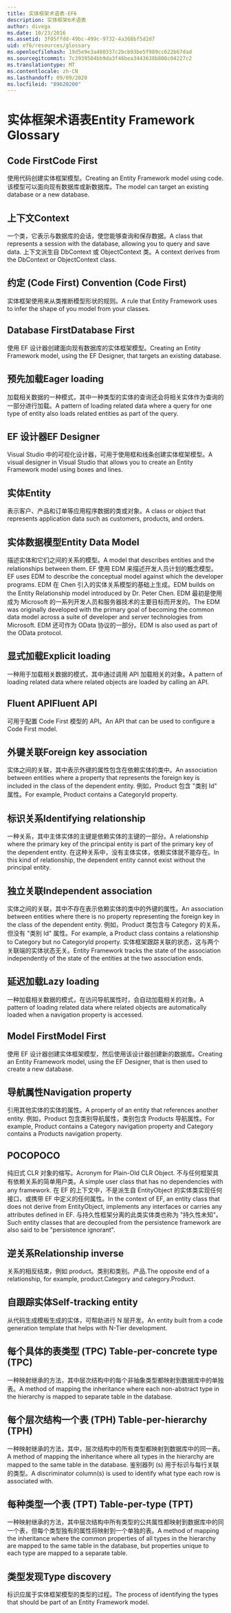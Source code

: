 ```yaml
---
title: 实体框架术语表-EF6
description: 实体框架6术语表
author: divega
ms.date: 10/23/2016
ms.assetid: 3f05ffdd-49bc-499c-9732-4a368bf5d2d7
uid: ef6/resources/glossary
ms.openlocfilehash: 19d5e9e3a480337c2bcb93be5f989cc622b67dad
ms.sourcegitcommit: 7c3939504bb9da3f46bea3443638b808c04227c2
ms.translationtype: MT
ms.contentlocale: zh-CN
ms.lasthandoff: 09/09/2020
ms.locfileid: "89620200"
---
```

# <a name="entity-framework-glossary"></a><span data-ttu-id="d5972-103">实体框架术语表</span><span class="sxs-lookup"><span data-stu-id="d5972-103">Entity Framework Glossary</span></span>
## <a name="code-first"></a><span data-ttu-id="d5972-104">Code First</span><span class="sxs-lookup"><span data-stu-id="d5972-104">Code First</span></span>
<span data-ttu-id="d5972-105">使用代码创建实体框架模型。</span><span class="sxs-lookup"><span data-stu-id="d5972-105">Creating an Entity Framework model using code.</span></span> <span data-ttu-id="d5972-106">该模型可以面向现有数据库或新数据库。</span><span class="sxs-lookup"><span data-stu-id="d5972-106">The model can target an existing database or a new database.</span></span>

## <a name="context"></a><span data-ttu-id="d5972-107">上下文</span><span class="sxs-lookup"><span data-stu-id="d5972-107">Context</span></span>
<span data-ttu-id="d5972-108">一个类，它表示与数据库的会话，使您能够查询和保存数据。</span><span class="sxs-lookup"><span data-stu-id="d5972-108">A class that represents a session with the database, allowing you to query and save data.</span></span> <span data-ttu-id="d5972-109">上下文派生自 DbContext 或 ObjectContext 类。</span><span class="sxs-lookup"><span data-stu-id="d5972-109">A context derives from the DbContext or ObjectContext class.</span></span>

## <a name="convention-code-first"></a><span data-ttu-id="d5972-110">约定 (Code First) </span><span class="sxs-lookup"><span data-stu-id="d5972-110">Convention (Code First)</span></span>
<span data-ttu-id="d5972-111">实体框架使用来从类推断模型形状的规则。</span><span class="sxs-lookup"><span data-stu-id="d5972-111">A rule that Entity Framework uses to infer the shape of you model from your classes.</span></span>

## <a name="database-first"></a><span data-ttu-id="d5972-112">Database First</span><span class="sxs-lookup"><span data-stu-id="d5972-112">Database First</span></span>
<span data-ttu-id="d5972-113">使用 EF 设计器创建面向现有数据库的实体框架模型。</span><span class="sxs-lookup"><span data-stu-id="d5972-113">Creating an Entity Framework model, using the EF Designer, that targets an existing database.</span></span>

## <a name="eager-loading"></a><span data-ttu-id="d5972-114">预先加载</span><span class="sxs-lookup"><span data-stu-id="d5972-114">Eager loading</span></span>
<span data-ttu-id="d5972-115">加载相关数据的一种模式，其中一种类型的实体的查询还会将相关实体作为查询的一部分进行加载。</span><span class="sxs-lookup"><span data-stu-id="d5972-115">A pattern of loading related data where a query for one type of entity also loads related entities as part of the query.</span></span>

## <a name="ef-designer"></a><span data-ttu-id="d5972-116">EF 设计器</span><span class="sxs-lookup"><span data-stu-id="d5972-116">EF Designer</span></span>
<span data-ttu-id="d5972-117">Visual Studio 中的可视化设计器，可用于使用框和线条创建实体框架模型。</span><span class="sxs-lookup"><span data-stu-id="d5972-117">A visual designer in Visual Studio that allows you to create an Entity Framework model using boxes and lines.</span></span>

## <a name="entity"></a><span data-ttu-id="d5972-118">实体</span><span class="sxs-lookup"><span data-stu-id="d5972-118">Entity</span></span>
<span data-ttu-id="d5972-119">表示客户、产品和订单等应用程序数据的类或对象。</span><span class="sxs-lookup"><span data-stu-id="d5972-119">A class or object that represents application data such as customers, products, and orders.</span></span>

## <a name="entity-data-model"></a><span data-ttu-id="d5972-120">实体数据模型</span><span class="sxs-lookup"><span data-stu-id="d5972-120">Entity Data Model</span></span>
<span data-ttu-id="d5972-121">描述实体和它们之间的关系的模型。</span><span class="sxs-lookup"><span data-stu-id="d5972-121">A model that describes entities and the relationships between them.</span></span> <span data-ttu-id="d5972-122">EF 使用 EDM 来描述开发人员计划的概念模型。</span><span class="sxs-lookup"><span data-stu-id="d5972-122">EF uses EDM to describe the conceptual model against which the developer programs.</span></span> <span data-ttu-id="d5972-123">EDM 在 Chen 引入的实体关系模型的基础上生成。</span><span class="sxs-lookup"><span data-stu-id="d5972-123">EDM builds on the Entity Relationship model introduced by Dr. Peter Chen.</span></span> <span data-ttu-id="d5972-124">EDM 最初是使用成为 Microsoft 的一系列开发人员和服务器技术的主要目标而开发的。</span><span class="sxs-lookup"><span data-stu-id="d5972-124">The EDM was originally developed with the primary goal of becoming the common data model across a suite of developer and server technologies from Microsoft.</span></span> <span data-ttu-id="d5972-125">EDM 还可作为 OData 协议的一部分。</span><span class="sxs-lookup"><span data-stu-id="d5972-125">EDM is also used as part of the OData protocol.</span></span>

## <a name="explicit-loading"></a><span data-ttu-id="d5972-126">显式加载</span><span class="sxs-lookup"><span data-stu-id="d5972-126">Explicit loading</span></span>
<span data-ttu-id="d5972-127">一种用于加载相关数据的模式，其中通过调用 API 加载相关的对象。</span><span class="sxs-lookup"><span data-stu-id="d5972-127">A pattern of loading related data where related objects are loaded by calling an API.</span></span>

## <a name="fluent-api"></a><span data-ttu-id="d5972-128">Fluent API</span><span class="sxs-lookup"><span data-stu-id="d5972-128">Fluent API</span></span>
<span data-ttu-id="d5972-129">可用于配置 Code First 模型的 API。</span><span class="sxs-lookup"><span data-stu-id="d5972-129">An API that can be used to configure a Code First model.</span></span>

## <a name="foreign-key-association"></a><span data-ttu-id="d5972-130">外键关联</span><span class="sxs-lookup"><span data-stu-id="d5972-130">Foreign key association</span></span>
<span data-ttu-id="d5972-131">实体之间的关联，其中表示外键的属性包含在依赖实体的类中。</span><span class="sxs-lookup"><span data-stu-id="d5972-131">An association between entities where a property that represents the foreign key is included in the class of the dependent entity.</span></span> <span data-ttu-id="d5972-132">例如，Product 包含 "类别 Id" 属性。</span><span class="sxs-lookup"><span data-stu-id="d5972-132">For example, Product contains a CategoryId property.</span></span>

## <a name="identifying-relationship"></a><span data-ttu-id="d5972-133">标识关系</span><span class="sxs-lookup"><span data-stu-id="d5972-133">Identifying relationship</span></span>
<span data-ttu-id="d5972-134">一种关系，其中主体实体的主键是依赖实体的主键的一部分。</span><span class="sxs-lookup"><span data-stu-id="d5972-134">A relationship where the primary key of the principal entity is part of the primary key of the dependent entity.</span></span> <span data-ttu-id="d5972-135">在这种关系中，没有主体实体，依赖实体就不能存在。</span><span class="sxs-lookup"><span data-stu-id="d5972-135">In this kind of relationship, the dependent entity cannot exist without the principal entity.</span></span>

## <a name="independent-association"></a><span data-ttu-id="d5972-136">独立关联</span><span class="sxs-lookup"><span data-stu-id="d5972-136">Independent association</span></span>
<span data-ttu-id="d5972-137">实体之间的关联，其中不存在表示依赖实体的类中的外键的属性。</span><span class="sxs-lookup"><span data-stu-id="d5972-137">An association between entities where there is no property representing the foreign key in the class of the dependent entity.</span></span> <span data-ttu-id="d5972-138">例如，Product 类包含与 Category 的关系，但没有 "类别 Id" 属性。</span><span class="sxs-lookup"><span data-stu-id="d5972-138">For example, a Product class contains a relationship to Category but no CategoryId property.</span></span> <span data-ttu-id="d5972-139">实体框架跟踪关联的状态，这与两个关联端的实体状态无关。</span><span class="sxs-lookup"><span data-stu-id="d5972-139">Entity Framework tracks the state of the association independently of the state of the entities at the two association ends.</span></span>

## <a name="lazy-loading"></a><span data-ttu-id="d5972-140">延迟加载</span><span class="sxs-lookup"><span data-stu-id="d5972-140">Lazy loading</span></span>
<span data-ttu-id="d5972-141">一种加载相关数据的模式，在访问导航属性时，会自动加载相关的对象。</span><span class="sxs-lookup"><span data-stu-id="d5972-141">A pattern of loading related data where related objects are automatically loaded when a navigation property is accessed.</span></span>

## <a name="model-first"></a><span data-ttu-id="d5972-142">Model First</span><span class="sxs-lookup"><span data-stu-id="d5972-142">Model First</span></span>
<span data-ttu-id="d5972-143">使用 EF 设计器创建实体框架模型，然后使用该设计器创建新的数据库。</span><span class="sxs-lookup"><span data-stu-id="d5972-143">Creating an Entity Framework model, using the EF Designer, that is then used to create a new database.</span></span>

## <a name="navigation-property"></a><span data-ttu-id="d5972-144">导航属性</span><span class="sxs-lookup"><span data-stu-id="d5972-144">Navigation property</span></span>
<span data-ttu-id="d5972-145">引用其他实体的实体的属性。</span><span class="sxs-lookup"><span data-stu-id="d5972-145">A property of an entity that references another entity.</span></span> <span data-ttu-id="d5972-146">例如，Product 包含类别导航属性，类别包含 Products 导航属性。</span><span class="sxs-lookup"><span data-stu-id="d5972-146">For example, Product contains a Category navigation property and Category contains a Products navigation property.</span></span>

## <a name="poco"></a><span data-ttu-id="d5972-147">POCO</span><span class="sxs-lookup"><span data-stu-id="d5972-147">POCO</span></span>
<span data-ttu-id="d5972-148">纯旧式 CLR 对象的缩写。</span><span class="sxs-lookup"><span data-stu-id="d5972-148">Acronym for Plain-Old CLR Object.</span></span> <span data-ttu-id="d5972-149">不与任何框架具有依赖关系的简单用户类。</span><span class="sxs-lookup"><span data-stu-id="d5972-149">A simple user class that has no dependencies with any framework.</span></span> <span data-ttu-id="d5972-150">在 EF 的上下文中，不是派生自 EntityObject 的实体类实现任何接口，或携带 EF 中定义的任何属性。</span><span class="sxs-lookup"><span data-stu-id="d5972-150">In the context of EF, an entity class that does not derive from EntityObject, implements any interfaces or carries any attributes defined in EF.</span></span> <span data-ttu-id="d5972-151">与持久性框架分离的此类实体类也称为 "持久性未知"。</span><span class="sxs-lookup"><span data-stu-id="d5972-151">Such entity classes that are decoupled from the persistence framework are also said to be "persistence ignorant".</span></span>  

## <a name="relationship-inverse"></a><span data-ttu-id="d5972-152">逆关系</span><span class="sxs-lookup"><span data-stu-id="d5972-152">Relationship inverse</span></span>
<span data-ttu-id="d5972-153">关系的相反结束，例如 product。类别和类别。产品.</span><span class="sxs-lookup"><span data-stu-id="d5972-153">The opposite end of a relationship, for example, product.Category and category.Product.</span></span>

## <a name="self-tracking-entity"></a><span data-ttu-id="d5972-154">自跟踪实体</span><span class="sxs-lookup"><span data-stu-id="d5972-154">Self-tracking entity</span></span>
<span data-ttu-id="d5972-155">从代码生成模板生成的实体，可帮助进行 N 层开发。</span><span class="sxs-lookup"><span data-stu-id="d5972-155">An entity built from a code generation template that helps with N-Tier development.</span></span>

## <a name="table-per-concrete-type-tpc"></a><span data-ttu-id="d5972-156">每个具体的表类型 (TPC) </span><span class="sxs-lookup"><span data-stu-id="d5972-156">Table-per-concrete type (TPC)</span></span>
<span data-ttu-id="d5972-157">一种映射继承的方法，其中层次结构中的每个非抽象类型都映射到数据库中的单独表。</span><span class="sxs-lookup"><span data-stu-id="d5972-157">A method of mapping the inheritance where each non-abstract type in the hierarchy is mapped to separate table in the database.</span></span>

## <a name="table-per-hierarchy-tph"></a><span data-ttu-id="d5972-158">每个层次结构一个表 (TPH) </span><span class="sxs-lookup"><span data-stu-id="d5972-158">Table-per-hierarchy (TPH)</span></span>
<span data-ttu-id="d5972-159">一种映射继承的方法，其中，层次结构中的所有类型都映射到数据库中的同一表。</span><span class="sxs-lookup"><span data-stu-id="d5972-159">A method of mapping the inheritance where all types in the hierarchy are mapped to the same table in the database.</span></span> <span data-ttu-id="d5972-160">鉴别器列 (s) 用于标识与每行关联的类型。</span><span class="sxs-lookup"><span data-stu-id="d5972-160">A discriminator column(s) is used to identify what type each row is associated with.</span></span>

## <a name="table-per-type-tpt"></a><span data-ttu-id="d5972-161">每种类型一个表 (TPT) </span><span class="sxs-lookup"><span data-stu-id="d5972-161">Table-per-type (TPT)</span></span>
<span data-ttu-id="d5972-162">一种映射继承的方法，其中层次结构中所有类型的公共属性都映射到数据库中的同一个表，但每个类型独有的属性将映射到一个单独的表。</span><span class="sxs-lookup"><span data-stu-id="d5972-162">A method of mapping the inheritance where the common properties of all types in the hierarchy are mapped to the same table in the database, but properties unique to each type are mapped to a separate table.</span></span>

## <a name="type-discovery"></a><span data-ttu-id="d5972-163">类型发现</span><span class="sxs-lookup"><span data-stu-id="d5972-163">Type discovery</span></span>
<span data-ttu-id="d5972-164">标识应属于实体框架模型的类型的过程。</span><span class="sxs-lookup"><span data-stu-id="d5972-164">The process of identifying the types that should be part of an Entity Framework model.</span></span>
